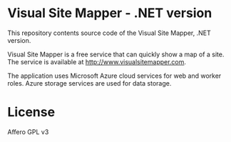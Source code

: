 # Visual Site Mapper - .NET version
This repository contents source code of the Visual Site Mapper, .NET version. 

Visual Site Mapper is a free service that can quickly show a map of a site. The service is available at http://www.visualsitemapper.com.

The application uses Microsoft Azure cloud services for web and worker roles. Azure storage services are used for data storage.

# License
Affero GPL v3
